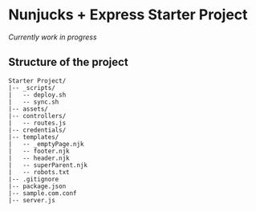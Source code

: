 # Nunjucks + Express Starter Project

*Currently work in progress*

## Structure of the project

```
Starter Project/
|-- _scripts/
|   -- deploy.sh
|   -- sync.sh
|-- assets/
|-- controllers/
|   -- routes.js
|-- credentials/
|-- templates/
|   -- _emptyPage.njk
|   -- footer.njk
|   -- header.njk
|   -- superParent.njk
|   -- robots.txt
|-- .gitignore
|-- package.json
|-- sample.com.conf
|-- server.js
```

